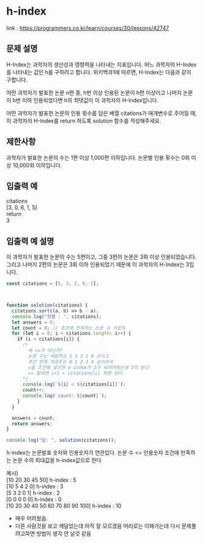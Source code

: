 
# h-index    
link : https://programmers.co.kr/learn/courses/30/lessons/42747
   
## 문제 설명
H-Index는 과학자의 생산성과 영향력을 나타내는 지표입니다. 어느 과학자의 H-Index를 나타내는 값인 h를 구하려고 합니다. 위키백과1에 따르면, H-Index는 다음과 같이 구합니다.

어떤 과학자가 발표한 논문 n편 중, h번 이상 인용된 논문이 h편 이상이고 나머지 논문이 h번 이하 인용되었다면 h의 최댓값이 이 과학자의 H-Index입니다.

어떤 과학자가 발표한 논문의 인용 횟수를 담은 배열 citations가 매개변수로 주어질 때, 이 과학자의 H-Index를 return 하도록 solution 함수를 작성해주세요.

## 제한사항
과학자가 발표한 논문의 수는 1편 이상 1,000편 이하입니다.
논문별 인용 횟수는 0회 이상 10,000회 이하입니다.

## 입출력 예
citations	  
[3, 0, 6, 1, 5]   
 return    
 3

## 입출력 예 설명
이 과학자가 발표한 논문의 수는 5편이고, 그중 3편의 논문은 3회 이상 인용되었습니다. 그리고 나머지 2편의 논문은 3회 이하 인용되었기 때문에 이 과학자의 H-Index는 3입니다.





```javascript
const citations = [5, 3, 2, 0, 1];



function solution(citations) {
  citations.sort((a, b) => b - a);
  console.log("정렬 : ", citations);
  let answers = 0;
  let count = 0; // 조건에 만족하는 논문 수 카운트
  for (let i = 0; i < citations.length; i++) {
    if (i < citations[i]) {
      /*
        왜 <=가 아닌가?
        논문 수는 내림차순 5 3 2 1 0 순이고
        조건 만족 카운트는 0 1 2 3 4 순이라서
        =을 조건에 넣으면 h-index가 2가 되어야하는데 3이 된다
        <= 할려면 i+1 < citations[i] 하면 된다.
      */
      console.log(`${i} < ${citations[i]}`);
      count++;
      console.log(`count: ${count}`);
    }
  }

  answers = count;
  return answers;
}

console.log("답: ", solution(citations));

```

h-index는 논문발표 숫자와 인용숫자가 연관있다.
논문 수 <= 인용숫자 조건에 만족하는
논문 수의 최대값을 h-index값으로 한다

예시)    
[10 20 30 45 50] h-index : 5   
[10 5 4 2 0] h-index : 3   
[5 3 2 0 1] h-index : 2   
[0 0 0 0 0] h-index : 0   
[10 20 30 40 50 60 70 80 90 100] h-index : 10   
   

- 매우 어려웠음.
- 다른 사람것을 보고 깨달았는데 아직 잘 모르겠음 머리로는 이해가는데 다시 문제풀려고하면 방법이 생각 안 날것 같음

